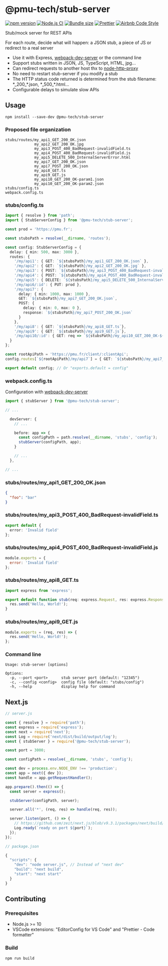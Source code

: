 # @pmu-tech/stub-server

[![npm version](https://badge.fury.io/js/%40pmu-tech%2Fstub-server.svg)](https://www.npmjs.com/package/@pmu-tech/stub-server)
[![Node.js CI](https://github.com/pmu-tech/stub-server/workflows/Node.js%20CI/badge.svg)](https://github.com/pmu-tech/stub-server/actions)
[![Bundle size](https://badgen.net/bundlephobia/minzip/@pmu-tech/stub-server)](https://bundlephobia.com/result?p=@pmu-tech/stub-server)
[![Prettier](https://img.shields.io/badge/code_style-prettier-ff69b4.svg)](https://github.com/prettier/prettier)
[![Airbnb Code Style](https://badgen.net/badge/code%20style/airbnb/ff5a5f?icon=airbnb)](https://github.com/airbnb/javascript)

Stub/mock server for REST APIs

For each route, decide what will happen: a JSON stub, a piece of JS or redirect to a real server

- Use it with Express, [webpack-dev-server](https://github.com/webpack/webpack-dev-server) or the command line
- Support stubs written in JSON, JS, TypeScript, HTML, jpg...
- Can redirect requests to another host thx to [node-http-proxy](https://github.com/http-party/node-http-proxy)
- No need to restart stub-server if you modify a stub
- The HTTP status code returned is determined from the stub filename: \*\_200\_\*.json, \*\_500\_\*.html...
- Configurable delays to simulate slow APIs

## Usage

`npm install --save-dev @pmu-tech/stub-server`

### Proposed file organization

```
stubs/routes/my_api1_GET_200_OK.json
             my_api2_GET_200_OK.jpg
             my_api3_POST_400_BadRequest-invalidField.ts
             my_api4_POST_400_BadRequest-invalidField.js
             my_api5_DELETE_500_InternalServerError.html
             my_api7_GET_200_OK.json
             my_api7_POST_200_OK.json
             my_api8_GET.ts
             my_api9_GET.js
             my_api10_GET_200_OK-param1.json
             my_api10_GET_200_OK-param2.json
stubs/config.ts
webpack.config.ts
```

### stubs/config.ts

```TypeScript
import { resolve } from 'path';
import { StubServerConfig } from '@pmu-tech/stub-server';

const prod = 'https://pmu.fr';

const stubsPath = resolve(__dirname, 'routes');

const config: StubServerConfig = {
  delay: { min: 500, max: 3000 },
  routes: {
    '/my/api1': { GET: `${stubsPath}/my_api1_GET_200_OK.json` },
    '/my/api2': { GET: `${stubsPath}/my_api2_GET_200_OK.jpg` },
    '/my/api3': { POST: `${stubsPath}/my_api3_POST_400_BadRequest-invalidField.ts` },
    '/my/api4': { POST: `${stubsPath}/my_api4_POST_400_BadRequest-invalidField.js` },
    '/my/api5': { DELETE: `${stubsPath}/my_api5_DELETE_500_InternalServerError.html` },
    '/my/api6/:id': { PUT: prod },
    '/my/api7': {
      delay: { min: 1000, max: 1000 },
      GET: `${stubsPath}/my_api7_GET_200_OK.json`,
      POST: {
        delay: { min: 0, max: 0 },
        response: `${stubsPath}/my_api7_POST_200_OK.json`
      }
    },
    '/my/api8': { GET: `${stubsPath}/my_api8_GET.ts`},
    '/my/api9': { GET: `${stubsPath}/my_api9_GET.js`},
    '/my/api10/:id': { GET: req => `${stubsPath}/my_api10_GET_200_OK-${req.params.id}.json` }
  }
};

const rootApiPath = 'https://pmu.fr/client/:clientApi';
config.routes[`${rootApiPath}/my/api7`] = { GET: `${stubsPath}/my_api7_GET_200_OK.json` };

export default config; // Or "exports.default = config"
```

### webpack.config.ts

Configuration with [webpack-dev-server](https://github.com/webpack/webpack-dev-server)

```TypeScript
import { stubServer } from '@pmu-tech/stub-server';

// ...

  devServer: {
    // ...

    before: app => {
      const configPath = path.resolve(__dirname, 'stubs', 'config');
      stubServer(configPath, app);
    }

    // ...
  },

// ...
```

### stubs/routes/my_api1_GET_200_OK.json

```JSON
{
  "foo": "bar"
}
```

### stubs/routes/my_api3_POST_400_BadRequest-invalidField.ts

```TypeScript
export default {
  error: 'Invalid field'
};
```

### stubs/routes/my_api4_POST_400_BadRequest-invalidField.js

```JavaScript
module.exports = {
  error: 'Invalid field'
};
```

### stubs/routes/my_api8_GET.ts

```TypeScript
import express from 'express';

export default function stub(req: express.Request, res: express.Response) {
  res.send('Hello, World!');
}
```

### stubs/routes/my_api9_GET.js

```JavaScript
module.exports = (req, res) => {
  res.send('Hello, World!');
};
```

### Command line

```
Usage: stub-server [options]

Options:
  -p, --port <port>      stub server port (default: "12345")
  -c, --config <config>  config file (default: "stubs/config")
  -h, --help             display help for command
```

## Next.js

```JavaScript
// server.js

const { resolve } = require('path');
const express = require('express');
const next = require('next');
const Log = require('next/dist/build/output/log');
const { stubServer } = require('@pmu-tech/stub-server');

const port = 3000;

const configPath = resolve(__dirname, 'stubs', 'config');

const dev = process.env.NODE_ENV !== 'production';
const app = next({ dev });
const handle = app.getRequestHandler();

app.prepare().then(() => {
  const server = express();

  stubServer(configPath, server);

  server.all('*', (req, res) => handle(req, res));

  server.listen(port, () => {
    // https://github.com/zeit/next.js/blob/v9.3.1/packages/next/build/output/store.ts#L85-L88
    Log.ready(`ready on port ${port}`);
  });
});
```

```JavaScript
// package.json

{
  "scripts": {
    "dev": "node server.js", // Instead of "next dev"
    "build": "next build",
    "start": "next start"
  }
}
```

## Contributing

### Prerequisites

- Node.js >= 10
- VSCode extensions: "EditorConfig for VS Code" and "Prettier - Code formatter"

### Build

`npm run build`
